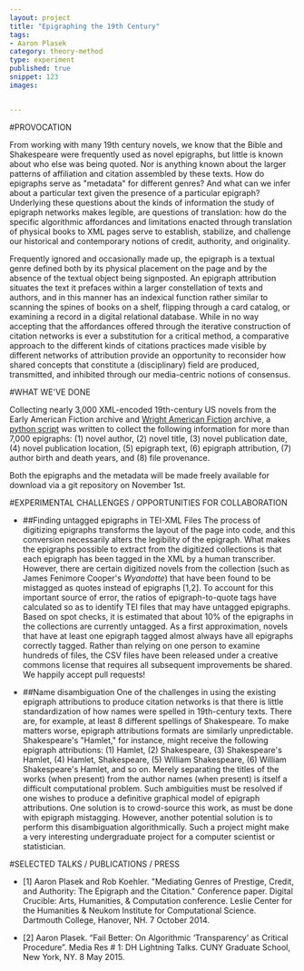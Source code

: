 ```yaml
---
layout: project
title: "Epigraphing the 19th Century"
tags:
- Aaron Plasek
category: theory-method
type: experiment
published: true
snippet: 123
images:


---
```


#PROVOCATION

From working with many 19th century novels, we know that the Bible and Shakespeare were frequently used as novel epigraphs, but little is known about who else was being quoted. Nor is anything known about the larger patterns of affiliation and citation assembled by these texts. How do epigraphs serve as "metadata" for different genres? And what can we infer about a particular text given the presence of a particular epigraph? Underlying these questions about the kinds of information the study of epigraph networks makes legible, are questions of translation: how do the specific algorithmic affordances and limitations enacted through translation of physical books to XML pages serve to establish, stabilize, and challenge our historical and contemporary notions of credit, authority, and originality.  

Frequently ignored and occasionally made up, the epigraph is a textual genre defined both by its physical placement on the page and by the absence of the textual object being signposted. An epigraph attribution situates the text it prefaces within a larger constellation of texts and authors, and in this manner has an indexical function rather similar to scanning the spines of books on a shelf, flipping through a card catalog, or examining a record in a digital relational database. While in no way accepting that the affordances offered through the iterative construction of citation networks is ever a substitution for a critical method, a comparative approach to the different kinds of citations practices made visible by different networks of attribution provide an opportunity to reconsider how shared concepts that constitute a (disciplinary) field are produced, transmitted, and inhibited through our media-centric notions of consensus.   


#WHAT WE'VE DONE

Collecting nearly 3,000 XML-encoded 19th-century US novels from the Early American Fiction archive and [Wright American Fiction](https://github.com/iulibdcs/tei_text) archive, a [python script](https://github.com/aaronplasek/xml_scraper.git) was written to collect the following information for more than 7,000 epigraphs: (1) novel author, (2) novel title, (3) novel publication date, (4) novel publication location, (5) epigraph text, (6) epigraph attribution, (7) author birth and death years, and (8) file provenance.

Both the epigraphs and the metadata will be made freely available for download via a git repository on November 1st.

#EXPERIMENTAL CHALLENGES / OPPORTUNITIES FOR COLLABORATION

* ##Finding untagged epigraphs in TEI-XML Files
The process of digitizing epigraphs transforms the layout of the page into code, and this conversion necessarily alters the legibility of the epigraph. What makes the epigraphs possible to extract from the digitized collections is that each epigraph has been tagged in the XML by a human transcriber. However, there are certain digitized novels from the collection (such as James Fenimore Cooper's _Wyandotte_) that have been found to be mistagged as quotes instead of epigraphs [1,2]. To account for this important source of error, the ratios of epigraph-to-quote tags have calculated so as to identify TEI files that may have untagged epigraphs. Based on spot checks, it is estimated that about 10% of the epigraphs in the collections are currently untagged. As a first approximation, novels that have at least one epigraph tagged almost always have all epigraphs correctly tagged. Rather than relying on one person to examine hundreds of files, the CSV files have been released under a creative commons license that requires all subsequent improvements be shared. We happily accept pull requests!

 * ##Name disambiguation
One of the challenges in using the existing epigraph attributions to produce citation networks is that there is little standardization of how names were spelled in 19th-century texts. There are, for example, at least 8 different spellings of Shakespeare. To make matters worse, epigraph attributions formats are similarly unpredictable. Shakespeare's "Hamlet," for instance, might receive the following epigraph attributions: (1) Hamlet, (2) Shakespeare, (3) Shakespeare's Hamlet, (4) Hamlet, Shakespeare, (5) William Shakespeare, (6) William Shakespeare's Hamlet, and so on. Merely separating the titles of the works (when present) from the author names (when present) is itself a difficult computational problem. Such ambiguities must be resolved if one wishes to produce a definitive graphical model of epigraph attributions. One solution is to crowd-source this work, as must be done with epigraph mistagging. However, another potential solution is to perform this disambiguation algorithmically. Such a project might make a very interesting undergraduate project for a computer scientist or statistician. 


#SELECTED TALKS / PUBLICATIONS / PRESS

 * [1] Aaron Plasek and Rob Koehler. "Mediating Genres of Prestige, Credit, and Authority: The Epigraph and the Citation." Conference paper. Digital Crucible: Arts, Humanities, & Computation conference. Leslie Center for the Humanities & Neukom Institute for Computational Science. Dartmouth College, Hanover, NH. 7 October 2014.

 * [2] Aaron Plasek. “Fail Better: On Algorithmic ‘Transparency’ as Critical Procedure”. Media Res # 1: DH Lightning Talks. CUNY Graduate School, New York, NY. 8 May 2015. 